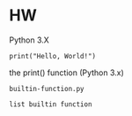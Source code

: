 # HW

Python 3.X
```
print("Hello, World!")
```
the print() function (Python 3.x)
```
builtin-function.py

list builtin function
